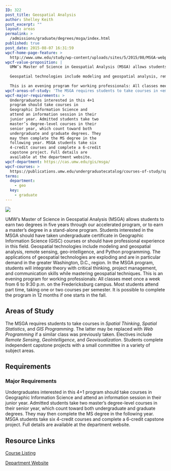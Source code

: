 ```yaml
---
ID: 322
post_title: Geospatial Analysis
author: Shelley Keith
post_excerpt: ""
layout: areas
permalink: >
  /admissions/graduate/degrees/msga/index.html
published: true
post_date: 2015-08-07 16:31:59
wpcf-home-page-feature: >
  http://www.umw.edu/study/wp-content/uploads/sites/5/2015/08/MSGA-webpg.jpg
wpcf-value-proposition: |
  UMW’s Master of Science in Geospatial Analysis (MSGA) allows students to earn two degrees in five years through our accelerated program, or to earn a master’s degree in a stand-alone program. Students interested in the MSGA should have taken undergraduate certificate in Geographic Information Science (GISC) courses or should have professional experience in this field.
  
  Geospatial technologies include modeling and geospatial analysis, remote sensing, geo-intelligence, and Python programming. The applications of geospatial technologies are exploding and are in particular demand in the greater Washington, D.C., region. In the MSGA program, students will integrate theory with critical thinking, project management, and communication skills while mastering geospatial techniques.
  
  This is an evening program for working professionals: All classes meet once a week from 6 to 9:30 p.m. on the Fredericksburg campus. Most students attend part time, taking one or two courses per semester. It is possible to complete the program in 12 months if one starts in the fall.
wpcf-areas-of-study: 'The MSGA requires students to take courses in <em>Spatial Thinking</em>, <em>Spatial Statistics</em>, and <em>GIS Programming</em>. The latter may be replaced with <em>Web Programming</em> if a similar class was previously taken. Electives include <em>Remote Sensing</em>, <em>GeoIntelligence</em>, and <em>Geovisualization</em>. Students complete independent capstone projects with a small committee in a variety of subject areas.'
wpcf-major-requirements: >
  Undergraduates interested in this 4+1
  program should take courses in
  Geographic Information Science and
  attend an information session in their
  junior year. Admitted students take two
  master’s degree-level courses in their
  senior year, which count toward both
  undergraduate and graduate degrees. They
  may then complete the MS degree in the
  following year. MSGA students take six
  4-credit courses and complete a 6-credit
  capstone project. Full details are
  available at the department website.
wpcf-department: https://cas.umw.edu/gis/msga/
wpcf-courses: >
  https://publications.umw.edu/undergraduatecatalog/courses-of-study/special-programs/undergraduate-graduate-program-geography-geospatial-analysis/
terms:
  department:
    - geo
  key:
    - graduate
---
```


<!-- Types Custom Fields: -->
[![](http://www.umw.edu/study/wp-content/uploads/sites/5/2015/08/MSGA-webpg.jpg)](http://www.umw.edu/study/wp-content/uploads/sites/5/2015/08/MSGA-webpg.jpg)
<!-- End home-page-feature -->

<!-- value-proposition -->
UMW’s Master of Science in Geospatial Analysis (MSGA) allows students to earn two degrees in five years through our accelerated program, or to earn a master’s degree in a stand-alone program. Students interested in the MSGA should have taken undergraduate certificate in Geographic Information Science (GISC) courses or should have professional experience in this field. Geospatial technologies include modeling and geospatial analysis, remote sensing, geo-intelligence, and Python programming. The applications of geospatial technologies are exploding and are in particular demand in the greater Washington, D.C., region. In the MSGA program, students will integrate theory with critical thinking, project management, and communication skills while mastering geospatial techniques. This is an evening program for working professionals: All classes meet once a week from 6 to 9:30 p.m. on the Fredericksburg campus. Most students attend part time, taking one or two courses per semester. It is possible to complete the program in 12 months if one starts in the fall.
<!-- End value-proposition -->

<!-- areas-of-study -->
## Areas of Study
The MSGA requires students to take courses in *Spatial Thinking*, *Spatial Statistics*, and *GIS Programming*. The latter may be replaced with *Web Programming* if a similar class was previously taken. Electives include *Remote Sensing*, *GeoIntelligence*, and *Geovisualization*. Students complete independent capstone projects with a small committee in a variety of subject areas.
<!-- End areas-of-study -->

<!-- requirements -->
## Requirements

<!-- major-requirements -->
### Major Requirements
Undergraduates interested in this 4+1 program should take courses in Geographic Information Science and attend an information session in their junior year. Admitted students take two master’s degree-level courses in their senior year, which count toward both undergraduate and graduate degrees. They may then complete the MS degree in the following year. MSGA students take six 4-credit courses and complete a 6-credit capstone project. Full details are available at the department website.
<!-- End major-requirements -->

<!-- End requirements -->

<!-- resource-links -->
## Resource Links

<!-- courses -->
[Course Listing](https://publications.umw.edu/undergraduatecatalog/courses-of-study/special-programs/undergraduate-graduate-program-geography-geospatial-analysis/)

<!-- End courses -->


<!-- department -->
[Department Website](https://cas.umw.edu/gis/msga/)

<!-- End department -->

<!-- End resource-links -->

<!-- End Types Custom Fields -->